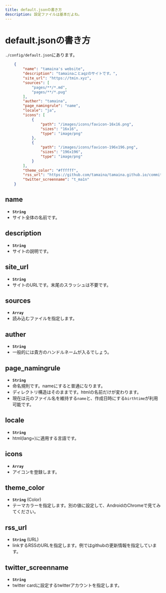 ```yaml
---
title: default.jsonの書き方
description: 設定ファイルは基本だよね。
---
```


# default.jsonの書き方

`./config/default.json`にあります。

~~~json
    {
        "name": "tamaina's website",
        "description": "tamainaことaqzのサイトです。",
        "site_url": "https://tmin.xyz",
        "sources": [
            "pages/**/*.md",
            "pages/**/*.pug"
        ],
        "auther": "tamaina",
        "page_namingrule": "name",
        "locale": "ja",
        "icons": [
            {
                "path": "/images/icons/favicon-16x16.png",
                "sizes": "16x16",
                "type": "image/png"
            },
            {
                "path": "/images/icons/favicon-196x196.png",
                "sizes": "196x196",
                "type": "image/png"
            }
        ],
        "theme_color": "#ffffff",
        "rss_url": "https://github.com/tamaina/tamaina.github.io/commits/master.atom",
        "twitter_screenname": "t_ma1n"
    }
~~~

## name
- **`String`**
- サイト全体の名前です。

## description
- **`String`**
- サイトの説明です。

## site_url
- **`String`**
- サイトのURLです。末尾のスラッシュは不要です。

## sources
- **`Array`**
- 読み込むファイルを指定します。

## auther
- **`String`**
- 一般的には貴方のハンドルネームが入るでしょう。

## page_namingrule
- **`String`**
- 命名規則です。nameにすると普通になります。
- ディレクトリ構造はそのままです。htmlの名前だけが変わります。
- 現在は元のファイル名を維持する`name`と、作成日時にする`birthtime`が利用可能です。

## locale
- **`String`**
- html(lang=)に適用する言語です。

## icons
- **`Array`**
- アイコンを登録します。

## theme_color
- **`String`** (Color)
- テーマカラーを指定します。別の値に設定して、AndroidのChromeで見てみてください。

## rss_url
- **`String`** (URL)
- linkするRSSのURLを指定します。例ではgithubの更新情報を指定しています。

## twitter_screenname
- **`String`**
- twitter cardに設定するtwitterアカウントを指定します。